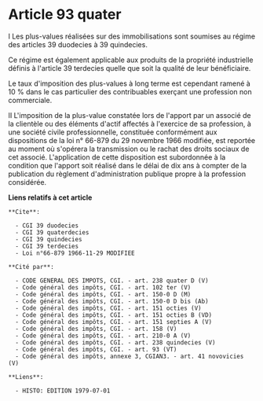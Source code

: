 # Article 93 quater

I  Les plus-values réalisées sur des immobilisations sont soumises au régime des articles 39 duodecies à 39 quindecies.

Ce régime est également applicable aux produits de la propriété industrielle définis à l'article 39 terdecies quelle que soit
la qualité de leur bénéficiaire.

Le taux d'imposition des plus-values à long terme est cependant ramené à 10 % dans le cas particulier des contribuables
exerçant une profession non commerciale.

II  L'imposition de la plus-value constatée lors de l'apport par un associé de la clientèle ou des éléments d'actif affectés
à l'exercice de sa profession, à une société civile professionnelle, constituée conformément aux dispositions de la loi n°
66-879 du 29 novembre 1966 modifiée, est reportée au moment où s'opérera la transmission ou le rachat des droits sociaux de
cet associé. L'application de cette disposition est subordonnée à la condition que l'apport soit réalisé dans le délai de dix
ans à compter de la publication du règlement d'administration publique propre à la profession considérée.

**Liens relatifs à cet article**

	**Cite**:

	  - CGI 39 duodecies
	  - CGI 39 quaterdecies
	  - CGI 39 quindecies
	  - CGI 39 terdecies
	  - Loi n°66-879 1966-11-29 MODIFIEE

	**Cité par**:

	  - CODE GENERAL DES IMPOTS, CGI. - art. 238 quater D (V)
	  - Code général des impôts, CGI. - art. 102 ter (V)
	  - Code général des impôts, CGI. - art. 150-0 D (M)
	  - Code général des impôts, CGI. - art. 150-0 D bis (Ab)
	  - Code général des impôts, CGI. - art. 151 octies (V)
	  - Code général des impôts, CGI. - art. 151 octies B (VD)
	  - Code général des impôts, CGI. - art. 151 septies A (V)
	  - Code général des impôts, CGI. - art. 158 (V)
	  - Code général des impôts, CGI. - art. 210-0 A (V)
	  - Code général des impôts, CGI. - art. 238 quindecies (V)
	  - Code général des impôts, CGI. - art. 93 (VT)
	  - Code général des impôts, annexe 3, CGIAN3. - art. 41 novovicies (V)

	**Liens**:

	  - HISTO: EDITION 1979-07-01
